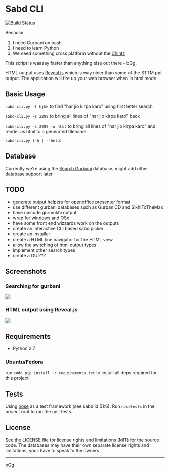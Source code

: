 # Sabd CLI

[![Build Status](https://travis-ci.org/jujhars13/sabd-cli.svg?branch=master)](https://travis-ci.org/jujhars13/sabd-cli)

Because:

1. I need Gurbani on bash
2. I need to learn Python
3. We need something cross platform without the [Chintz](http://en.wikipedia.org/wiki/Chintz)

This script is waaaay faster than anything else out there - bGg.

HTML output uses [Reveal.js](http://lab.hakim.se/reveal-js/) which is way nicer than some of the STTM ppt output.  The application will fire up your web browser when in html mode

## Basic Usage
  `sabd-cli.py -f hjkk` to find "har jio kirpa karo" using first letter search

  `sabd-cli.py -s 2289` to bring all lines of "har jio kirpa karo" back

  `sabd-cli.py -s 2289 -o html` to bring all lines of "har jio kirpa karo" and render as html to a generated filename

  `sabd-cli.py (-h | --help)`

## Database
Currently we're using the [Search Gurbani](http://searchgurbani.com/sgdv/isg) database, might add other database support later

## TODO

- generate output helpers for openoffice presenter format
- use different gurbani databases such as GurbaniCD and SikhiToTheMax
- have unicode gurmukhi output
- wrap for windows and OSx
- have some front end wizzards work on the outputs
- create an interactive CLI based sabd picker
- create an installer
- create a HTML line navigator for the HTML view
- allow the switching of html output types
- implement other search types
- create a GUI???

## Screenshots

### Searching for gurbani
![](https://github.com/jujhars13/sabd-cli/blob/master/screenshot-search.png?raw=true)

### HTML output using Reveal.js
![](https://github.com/jujhars13/sabd-cli/blob/master/screenshot-html-output.png?raw=true)

## Requirements

- Python 2.7

### Ubuntu/Fedora
run `sudo pip install -r requirements.txt` to install all deps required for this project

## Tests
Using [nose](https://nose.readthedocs.org/en/latest/) as a test framework (see sabd id 51:6).
Run `nosetests` in the project root to run the unit tests

## License
See the LICENSE file for license rights and limitations (MIT) for the source code.
The databases may have their own separate license rights and limitations, youll have to speak to the owners

---
bGg